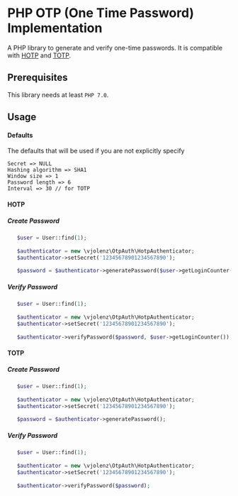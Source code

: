 # PHP OTP (One Time Password) Implementation

A PHP library to generate and verify one-time passwords. It is compatible with [HOTP](http://tools.ietf.org/html/rfc4226) 
and [TOTP](http://tools.ietf.org/html/rfc6238).

## Prerequisites

This library needs at least `PHP 7.0`.

## Usage

#### Defaults
The defaults that will be used if you are not explicitly specify   
    
    Secret => NULL
    Hashing algorithm => SHA1
    Window size => 1
    Password length => 6
    Interval => 30 // for TOTP

#### HOTP

##### Create Password
 ```php
    $user = User::find(1);
    
    $authenticator = new \vjolenz\OtpAuth\HotpAuthenticator;
    $authenticator->setSecret('12345678901234567890');
    
    $password = $authenticator->generatePassword($user->getLoginCounter());
```

##### Verify Password
 ```php
    $user = User::find(1);
    
    $authenticator = new \vjolenz\OtpAuth\HotpAuthenticator;
    $authenticator->setSecret('12345678901234567890');
    
    $authenticator->verifyPassword($password, $user->getLoginCounter());
```

#### TOTP

##### Create Password
 ```php
    $user = User::find(1);
    
    $authenticator = new \vjolenz\OtpAuth\HotpAuthenticator;
    $authenticator->setSecret('12345678901234567890');
    
    $password = $authenticator->generatePassword();
```

##### Verify Password
 ```php
    $user = User::find(1);
    
    $authenticator = new \vjolenz\OtpAuth\HotpAuthenticator;
    $authenticator->setSecret('12345678901234567890');
    
    $authenticator->verifyPassword($password);
```